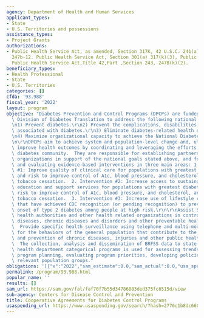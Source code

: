 ```yaml
---
agency: Department of Health and Human Services
applicant_types:
- State
- U.S. Territories and possessions
assistance_types:
- Project Grants
authorizations:
- Public Health Service Act, as amended, Section 317K, 42 U.S.C. 241(a); 42 U.S.C.
  247b-12. Public Health Service Act, Section 301(a) 317(k)(3), Public Law USC-95-626.
  Public Health Service Act,Title 42,Part ,Section 243, 247B(k)(2).
beneficiary_types:
- Health Professional
- State
- U.S. Territories
categories: []
cfda: '93.988'
fiscal_year: '2022'
layout: program
objective: "Diabetes Prevention and Control Programs (DPCPs) are funded by the CDC's\
  \ Division of Diabetes Translation to address the following national level goals:\r\
  \n1) Prevent diabetes.\r\n2) Prevent the complications, disabilities, and burden\
  \ associated with diabetes.\r\n3) Eliminate diabetes-related health disparities.\r\
  \n4) Maximize organizational capacity to achieve the National Diabetes Program goals.\r\
  \n\r\nDPCPs aim to achieve system and population-level change and, ultimately, to\
  \ improve health outcomes by coordinating and leveraging the efforts of the statewide\
  \ diabetes community.  They are responsible for establishing partnerships with key\
  \ organizations in support of the national goals stated above, and for implementing\
  \ and evaluating evidence-based interventions in three main areas: 1. Intervention\
  \ #1: Improve quality of clinical care for populations with greatest diabetes burden\
  \ and risk to improve control of A1c, blood pressure, and cholesterol, and to promote\
  \ tobacco cessation.  2. Intervention #2: Increase access to sustainable self-management\
  \ education and support services for populations with greatest diabetes burden and\
  \ risk to improve control of A1c, blood pressure, and cholesterol, and to promote\
  \ tobacco cessation.  3. Intervention #3: Increase use of lifestyle change programs\
  \ that have achieved CDC recognition (or pending recognition) to prevent or delay\
  \ onset of type 2 diabetes among people at high risk.\r\n\r\nAssist State and local\
  \ health authorities and other health related organizations in controlling communicable\
  \ diseases, chronic diseases and disorders and other preventable health conditions.\
  \  Provide specific health surveillance using telephone and multi-mode survey methodologies\
  \ for the behaviors of the general population that contribute to the occurrences\
  \ and prevention of chronic diseases, injuries and other public health threats.\
  \  The collection, analysis and dissemination of BRFSS data to state and territorial\
  \ health department categorical programs is used for assessing trends, directing\
  \ program planning, evaluating program priorities, developing policies and targeting\
  \ relevant population groups."
obligations: '[{"x":"2022","sam_estimate":0.0,"sam_actual":0.0,"usa_spending_actual":0.0},{"x":"2023","sam_estimate":178357982.0,"sam_actual":0.0,"usa_spending_actual":92428991.0},{"x":"2024","sam_estimate":178357982.0,"sam_actual":0.0,"usa_spending_actual":0.0}]'
permalink: /program/93.988.html
popular_name: ''
results: []
sam_url: https://sam.gov/fal/faf70f7b55d34786883ded375fc6515d/view
sub-agency: Centers for Disease Control and Prevention
title: Cooperative Agreements for Diabetes Control Programs
usaspending_url: https://www.usaspending.gov/search/?hash=2776c1b8dc660b9d0314a9d7f8706416
---
```

